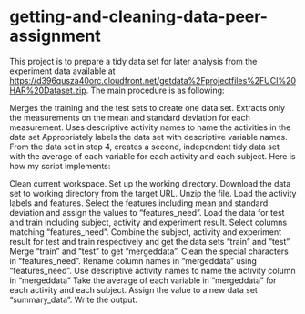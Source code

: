 # getting-and-cleaning-data-peer-assignment
This project is to prepare a tidy data set for later analysis from the experiment data available at https://d396qusza40orc.cloudfront.net/getdata%2Fprojectfiles%2FUCI%20HAR%20Dataset.zip. The main procedure is as following:

Merges the training and the test sets to create one data set.
Extracts only the measurements on the mean and standard deviation for each measurement.
Uses descriptive activity names to name the activities in the data set
Appropriately labels the data set with descriptive variable names.
From the data set in step 4, creates a second, independent tidy data set with the average of each variable for each activity and each subject.
Here is how my script implements:

Clean current workspace. Set up the working directory.
Download the data set to working directory from the target URL. Unzip the file.
Load the activity labels and features. Select the features including mean and standard deviation and assign the values to “features_need”.
Load the data for test and train including subject, activity and experiment result. Select columns matching “features_need”.
Combine the subject, activity and experiment result for test and train respectively and get the data sets “train” and “test”.
Merge “train” and “test” to get “mergeddata”.
Clean the special characters in “features_need”. Rename column names in “mergeddata” using “features_need”.
Use descriptive activity names to name the activity column in “mergeddata”
Take the average of each variable in “mergeddata” for each activity and each subject. Assign the value to a new data set “summary_data”. Write the output.
